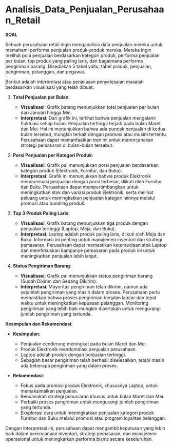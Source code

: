 # Analisis_Data_Penjualan_Perusahaan_Retail

**SOAL**

Sebuah perusahaan retail ingin menganalisis data penjualan mereka untuk memahami performa penjualan produk-produk mereka. Mereka ingin melihat pola penjualan berdasarkan kategori produk, performa penjualan per bulan, top produk yang paling laris, dan bagaimana performa pengiriman barang. Disediakan 5 tabel yaitu, tabel produk, penjualan, pengiriman, pelanggan, dan pegawai.

Berikut adalah interpretasi atau penjelasan penyelesaian masalah berdasarkan visualisasi yang telah dibuat:

1. **Total Penjualan per Bulan**:
    - **Visualisasi**: Grafik batang menunjukkan total penjualan per bulan dari Januari hingga Mei.
    - **Interpretasi**: Dari grafik ini, terlihat bahwa penjualan mengalami fluktuasi setiap bulan. Penjualan tertinggi terjadi pada bulan Maret dan Mei. Hal ini menunjukkan bahwa ada puncak penjualan di kedua bulan tersebut, mungkin terkait dengan promosi atau musim tertentu. Perusahaan dapat memanfaatkan tren ini untuk merencanakan strategi pemasaran di bulan-bulan tersebut.

2. **Porsi Penjualan per Kategori Produk**:
    - **Visualisasi**: Grafik pai menunjukkan porsi penjualan berdasarkan kategori produk (Elektronik, Furnitur, dan Buku).
    - **Interpretasi**: Grafik ini menunjukkan bahwa produk Elektronik mendominasi penjualan dengan porsi terbesar, diikuti oleh Furnitur dan Buku. Perusahaan dapat mempertimbangkan untuk meningkatkan stok dan variasi produk Elektronik, serta melihat peluang untuk meningkatkan penjualan kategori lainnya melalui promosi atau bundling produk.

3. **Top 3 Produk Paling Laris**:
    - **Visualisasi**: Grafik batang menunjukkan tiga produk dengan penjualan tertinggi (Laptop, Meja, dan Buku).
    - **Interpretasi**: Laptop adalah produk paling laris, diikuti oleh Meja dan Buku. Informasi ini penting untuk manajemen inventori dan strategi pemasaran. Perusahaan dapat memastikan ketersediaan stok Laptop dan memfokuskan kampanye pemasaran pada produk ini untuk meningkatkan penjualan lebih lanjut.

4. **Status Pengiriman Barang**:
    - **Visualisasi**: Grafik pai menunjukkan status pengiriman barang (Sudah Dikirim dan Sedang Dikirim).
    - **Interpretasi**: Mayoritas pengiriman telah dikirim, namun ada sejumlah pengiriman yang masih dalam proses. Perusahaan perlu memastikan bahwa proses pengiriman berjalan lancar dan tepat waktu untuk meningkatkan kepuasan pelanggan. Monitoring pengiriman yang lebih baik mungkin diperlukan untuk mengurangi jumlah pengiriman yang tertunda.

**Kesimpulan dan Rekomendasi**:

- **Kesimpulan**:
  - Penjualan cenderung meningkat pada bulan Maret dan Mei.
  - Produk Elektronik mendominasi penjualan perusahaan.
  - Laptop adalah produk dengan penjualan tertinggi.
  - Sebagian besar pengiriman telah berhasil diselesaikan, tetapi masih ada beberapa pengiriman yang dalam proses.

- **Rekomendasi**:
  - Fokus pada promosi produk Elektronik, khususnya Laptop, untuk memaksimalkan penjualan.
  - Rencanakan strategi pemasaran khusus untuk bulan Maret dan Mei.
  - Perbaiki proses pengiriman untuk mengurangi jumlah pengiriman yang tertunda.
  - Eksplorasi cara untuk meningkatkan penjualan kategori produk Furnitur dan Buku melalui promosi atau program loyalitas pelanggan.

Dengan interpretasi ini, perusahaan dapat mengambil keputusan yang lebih baik dalam perencanaan inventori, strategi pemasaran, dan manajemen operasional untuk meningkatkan performa bisnis secara keseluruhan.
